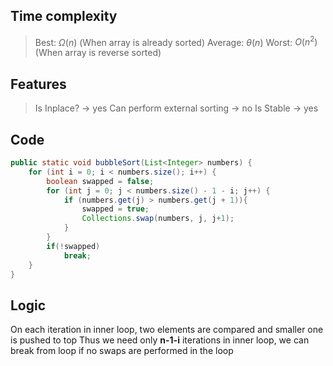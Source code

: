 ## Time complexity
> Best: $\Omega(n)$ (When array is already sorted)
> Average:  $\theta(n)$
> Worst: $O(n^2)$ (When array is reverse sorted)

## Features
>Is Inplace? -> yes
>Can perform external sorting -> no
>Is Stable -> yes

## Code
```java
public static void bubbleSort(List<Integer> numbers) {  
    for (int i = 0; i < numbers.size(); i++) {  
        boolean swapped = false;  
        for (int j = 0; j < numbers.size() - 1 - i; j++) {  
            if (numbers.get(j) > numbers.get(j + 1)){  
                swapped = true;  
                Collections.swap(numbers, j, j+1);  
            }  
        }  
        if(!swapped)  
            break;  
    }  
}
```

## Logic
On each iteration in inner loop, two elements are compared and smaller one is pushed to top
Thus we need only **n-1-i** iterations in inner loop, we can break from loop if no swaps are performed in the loop